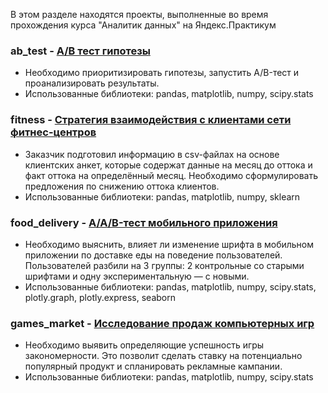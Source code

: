 В этом разделе находятся проекты, выполненные во время прохождения курса "Аналитик данных" на Яндекс.Практикум
### ab_test  - <a href='https://github.com/gilmanov-ma/yandex_praktikum/blob/main/ab%20test/ab_test.ipynb'> А/В тест гипотезы </a> <br>
- Необходимо приоритизировать гипотезы, запустить A/B-тест и проанализировать результаты.<br>
- Использованные библиотеки: pandas, matplotlib, numpy, scipy.stats<br>

### fitness  - <a href= 'https://github.com/gilmanov-ma/yandex_praktikum/blob/main/fitness/fitness.ipynb'> Cтратегия взаимодействия с клиентами сети фитнес-центров </a> <br>
- Заказчик подготовил информацию в csv-файлах на основе клиентских анкет, которые содержат данные на месяц до оттока и факт оттока на определённый месяц. Необходимо сформулировать предложения по снижению оттока клиентов.<br>
- Использованные библиотеки: pandas, matplotlib, numpy, sklearn<br>


### food_delivery  - <a href= 'https://github.com/gilmanov-ma/yandex_praktikum/blob/main/food_delivery/food_delivery.ipynb'> A/A/B-тест мобильного приложения </a> <br>
- Необходимо выяснить, влияет ли изменение шрифта в мобильном приложении по доставке еды на поведение пользователей. Пользователей разбили на 3 группы: 2 контрольные со старыми шрифтами и одну экспериментальную — с новыми.<br>
- Использованные библиотеки: pandas, matplotlib, numpy, scipy.stats, plotly.graph, plotly.express, seaborn<br>


### games_market  - <a href= 'https://github.com/gilmanov-ma/yandex_praktikum/blob/main/games_market/games.ipynb'> Исследование продаж компьютерных игр </a> <br>
- Необходимо выявить определяющие успешность игры закономерности. Это позволит сделать ставку на потенциально популярный продукт и спланировать рекламные кампании.<br>
- Использованные библиотеки: pandas, matplotlib, numpy, scipy.stats<br>


